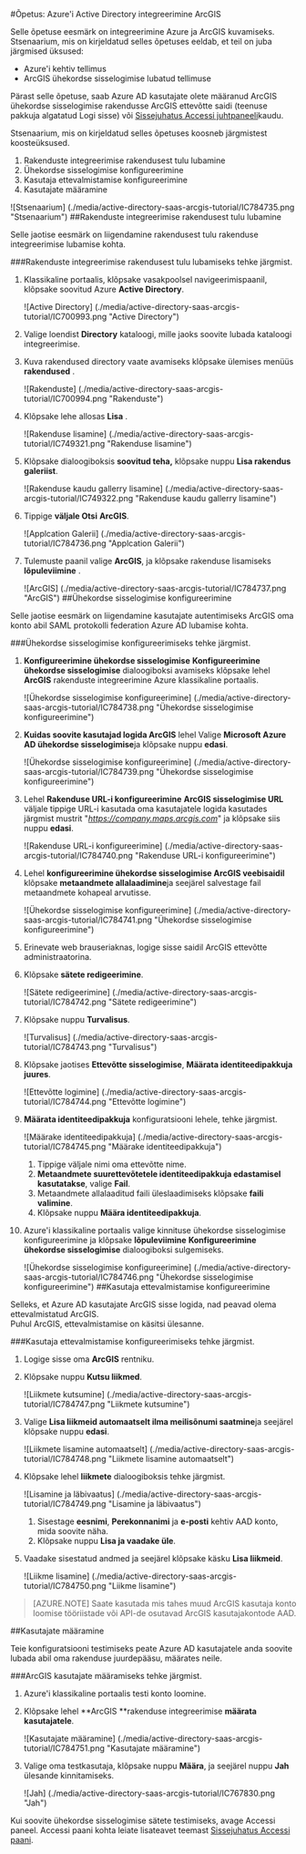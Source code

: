 <properties 
    pageTitle="Õpetus: Azure'i Active Directory integreerimine ArcGIS | Microsoft Azure'i" 
    description="Saate teada, kuidas kasutada ArcGIS Azure Active Directory lubada ühekordse sisselogimise, automatiseeritud ettevalmistamine ja muud!" 
    services="active-directory" 
    authors="jeevansd"  
    documentationCenter="na" 
    manager="femila"/>
<tags 
    ms.service="active-directory" 
    ms.devlang="na" 
    ms.topic="article" 
    ms.tgt_pltfrm="na" 
    ms.workload="identity" 
    ms.date="09/29/2016" 
    ms.author="jeedes" />

#<a name="tutorial-azure-active-directory-integration-with-arcgis"></a>Õpetus: Azure'i Active Directory integreerimine ArcGIS

Selle õpetuse eesmärk on integreerimine Azure ja ArcGIS kuvamiseks. Stsenaarium, mis on kirjeldatud selles õpetuses eeldab, et teil on juba järgmised üksused:

-   Azure'i kehtiv tellimus
-   ArcGIS ühekordse sisselogimise lubatud tellimuse

Pärast selle õpetuse, saab Azure AD kasutajate olete määranud ArcGIS ühekordse sisselogimise rakendusse ArcGIS ettevõtte saidi (teenuse pakkuja algatatud Logi sisse) või [Sissejuhatus Accessi juhtpaneeli](active-directory-saas-access-panel-introduction.md)kaudu.

Stsenaarium, mis on kirjeldatud selles õpetuses koosneb järgmistest koosteüksused.

1.  Rakenduste integreerimise rakendusest tulu lubamine
2.  Ühekordse sisselogimise konfigureerimine
3.  Kasutaja ettevalmistamise konfigureerimine
4.  Kasutajate määramine

![Stsenaarium] (./media/active-directory-saas-arcgis-tutorial/IC784735.png "Stsenaarium")
##<a name="enabling-the-application-integration-for-arcgis"></a>Rakenduste integreerimise rakendusest tulu lubamine

Selle jaotise eesmärk on liigendamine rakendusest tulu rakenduse integreerimise lubamise kohta.

###<a name="to-enable-the-application-integration-for-arcgis-perform-the-following-steps"></a>Rakenduste integreerimise rakendusest tulu lubamiseks tehke järgmist.

1.  Klassikaline portaalis, klõpsake vasakpoolsel navigeerimispaanil, klõpsake soovitud Azure **Active Directory**.

    ![Active Directory] (./media/active-directory-saas-arcgis-tutorial/IC700993.png "Active Directory")

2.  Valige loendist **Directory** kataloogi, mille jaoks soovite lubada kataloogi integreerimise.

3.  Kuva rakendused directory vaate avamiseks klõpsake ülemises menüüs **rakendused** .

    ![Rakenduste] (./media/active-directory-saas-arcgis-tutorial/IC700994.png "Rakenduste")

4.  Klõpsake lehe allosas **Lisa** .

    ![Rakenduse lisamine] (./media/active-directory-saas-arcgis-tutorial/IC749321.png "Rakenduse lisamine")

5.  Klõpsake dialoogiboksis **soovitud teha,** klõpsake nuppu **Lisa rakendus galeriist**.

    ![Rakenduse kaudu gallerry lisamine] (./media/active-directory-saas-arcgis-tutorial/IC749322.png "Rakenduse kaudu gallerry lisamine")

6.  Tippige **väljale Otsi** **ArcGIS**.

    ![Applcation Galerii] (./media/active-directory-saas-arcgis-tutorial/IC784736.png "Applcation Galerii")

7.  Tulemuste paanil valige **ArcGIS**, ja klõpsake rakenduse lisamiseks **lõpuleviimine** .

    ![ArcGIS] (./media/active-directory-saas-arcgis-tutorial/IC784737.png "ArcGIS")
##<a name="configuring-single-sign-on"></a>Ühekordse sisselogimise konfigureerimine

Selle jaotise eesmärk on liigendamine kasutajate autentimiseks ArcGIS oma konto abil SAML protokolli federation Azure AD lubamise kohta.

###<a name="to-configure-single-sign-on-perform-the-following-steps"></a>Ühekordse sisselogimise konfigureerimiseks tehke järgmist.

1.  **Konfigureerimine ühekordse sisselogimise** **Konfigureerimine ühekordse sisselogimise** dialoogiboksi avamiseks klõpsake lehel **ArcGIS** rakenduste integreerimine Azure klassikaline portaalis.

    ![Ühekordse sisselogimise konfigureerimine] (./media/active-directory-saas-arcgis-tutorial/IC784738.png "Ühekordse sisselogimise konfigureerimine")

2.  **Kuidas soovite kasutajad logida ArcGIS** lehel Valige **Microsoft Azure AD ühekordse sisselogimise**ja klõpsake nuppu **edasi**.

    ![Ühekordse sisselogimise konfigureerimine] (./media/active-directory-saas-arcgis-tutorial/IC784739.png "Ühekordse sisselogimise konfigureerimine")

3.  Lehel **Rakenduse URL-i konfigureerimine** **ArcGIS sisselogimise URL** väljale tippige URL-i kasutada oma kasutajatele logida kasutades järgmist mustrit "*https://company.maps.arcgis.com*" ja klõpsake siis nuppu **edasi**.

    ![Rakenduse URL-i konfigureerimine] (./media/active-directory-saas-arcgis-tutorial/IC784740.png "Rakenduse URL-i konfigureerimine")

4.  Lehel **konfigureerimine ühekordse sisselogimise ArcGIS veebisaidil** klõpsake **metaandmete allalaadimine**ja seejärel salvestage fail metaandmete kohapeal arvutisse.

    ![Ühekordse sisselogimise konfigureerimine] (./media/active-directory-saas-arcgis-tutorial/IC784741.png "Ühekordse sisselogimise konfigureerimine")

5.  Erinevate web brauseriaknas, logige sisse saidil ArcGIS ettevõtte administraatorina.

6.  Klõpsake **sätete redigeerimine**.

    ![Sätete redigeerimine] (./media/active-directory-saas-arcgis-tutorial/IC784742.png "Sätete redigeerimine")

7.  Klõpsake nuppu **Turvalisus**.

    ![Turvalisus] (./media/active-directory-saas-arcgis-tutorial/IC784743.png "Turvalisus")

8.  Klõpsake jaotises **Ettevõtte sisselogimise**, **Määrata identiteedipakkuja juures**.

    ![Ettevõtte logimine] (./media/active-directory-saas-arcgis-tutorial/IC784744.png "Ettevõtte logimine")

9.  **Määrata identiteedipakkuja** konfiguratsiooni lehele, tehke järgmist.

    ![Määrake identiteedipakkuja] (./media/active-directory-saas-arcgis-tutorial/IC784745.png "Määrake identiteedipakkuja")

    1.  Tippige väljale nimi oma ettevõtte nime.
    2.  **Metaandmete suurettevõtetele identiteedipakkuja edastamisel kasutatakse**, valige **Fail**.
    3.  Metaandmete allalaaditud faili üleslaadimiseks klõpsake **faili valimine**.
    4.  Klõpsake nuppu **Määra identiteedipakkuja**.

10. Azure'i klassikaline portaalis valige kinnituse ühekordse sisselogimise konfigureerimine ja klõpsake **lõpuleviimine** **Konfigureerimine ühekordse sisselogimise** dialoogiboksi sulgemiseks.

    ![Ühekordse sisselogimise konfigureerimine] (./media/active-directory-saas-arcgis-tutorial/IC784746.png "Ühekordse sisselogimise konfigureerimine")
##<a name="configuring-user-provisioning"></a>Kasutaja ettevalmistamise konfigureerimine

Selleks, et Azure AD kasutajate ArcGIS sisse logida, nad peavad olema ettevalmistatud ArcGIS.  
Puhul ArcGIS, ettevalmistamise on käsitsi ülesanne.

###<a name="to-configure-user-provisioning-perform-the-following-steps"></a>Kasutaja ettevalmistamise konfigureerimiseks tehke järgmist.

1.  Logige sisse oma **ArcGIS** rentniku.

2.  Klõpsake nuppu **Kutsu liikmed**.

    ![Liikmete kutsumine] (./media/active-directory-saas-arcgis-tutorial/IC784747.png "Liikmete kutsumine")

3.  Valige **Lisa liikmeid automaatselt ilma meilisõnumi saatmine**ja seejärel klõpsake nuppu **edasi**.

    ![Liikmete lisamine automaatselt] (./media/active-directory-saas-arcgis-tutorial/IC784748.png "Liikmete lisamine automaatselt")

4.  Klõpsake lehel **liikmete** dialoogiboksis tehke järgmist.

    ![Lisamine ja läbivaatus] (./media/active-directory-saas-arcgis-tutorial/IC784749.png "Lisamine ja läbivaatus")

    1.  Sisestage **eesnimi**, **Perekonnanimi** ja **e-posti** kehtiv AAD konto, mida soovite näha.
    2.  Klõpsake nuppu **Lisa ja vaadake üle**.

5.  Vaadake sisestatud andmed ja seejärel klõpsake käsku **Lisa liikmeid**.

    ![Liikme lisamine] (./media/active-directory-saas-arcgis-tutorial/IC784750.png "Liikme lisamine")

>[AZURE.NOTE] Saate kasutada mis tahes muud ArcGIS kasutaja konto loomise tööriistade või API-de osutavad ArcGIS kasutajakontode AAD.

##<a name="assigning-users"></a>Kasutajate määramine

Teie konfiguratsiooni testimiseks peate Azure AD kasutajatele anda soovite lubada abil oma rakenduse juurdepääsu, määrates neile.

###<a name="to-assign-users-to-arcgis-perform-the-following-steps"></a>ArcGIS kasutajate määramiseks tehke järgmist.

1.  Azure'i klassikaline portaalis testi konto loomine.

2.  Klõpsake lehel **ArcGIS **rakenduse integreerimise **määrata kasutajatele**.

    ![Kasutajate määramine] (./media/active-directory-saas-arcgis-tutorial/IC784751.png "Kasutajate määramine")

3.  Valige oma testkasutaja, klõpsake nuppu **Määra**, ja seejärel nuppu **Jah** ülesande kinnitamiseks.

    ![Jah] (./media/active-directory-saas-arcgis-tutorial/IC767830.png "Jah")

Kui soovite ühekordse sisselogimise sätete testimiseks, avage Accessi paneel. Accessi paani kohta leiate lisateavet teemast [Sissejuhatus Accessi paani](active-directory-saas-access-panel-introduction.md).
